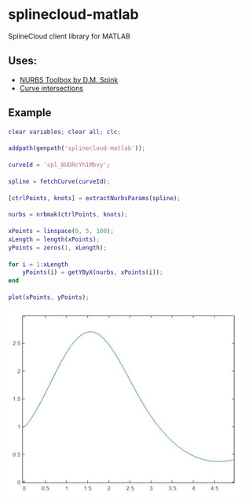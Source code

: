# splinecloud-matlab
SplineCloud client library for MATLAB

## Uses:
 - [NURBS Toolbox by D.M. Spink](https://www.mathworks.com/matlabcentral/fileexchange/26390-nurbs-toolbox-by-d-m-spink)
 - [Curve intersections](https://www.mathworks.com/matlabcentral/fileexchange/22441-curve-intersections)

## Example
```matlab
clear variables; clear all; clc;

addpath(genpath('splinecloud-matlab'));

curveId = 'spl_BUDRcYh1Mbvy';

spline = fetchCurve(curveId);

[ctrlPoints, knots] = extractNurbsParams(spline);

nurbs = nrbmak(ctrlPoints, knots);

xPoints = linspace(0, 5, 100);
xLength = length(xPoints);
yPoints = zeros(1, xLength);

for i = 1:xLength
    yPoints(i) = getYByX(nurbs, xPoints(i));
end

plot(xPoints, yPoints);
```

![alt text](photo_2021-12-11_18-56-20.jpg)